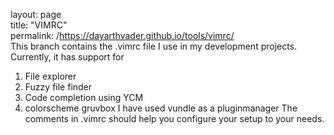 layout: page  
title: "VIMRC"  
permalink: /https://dayarthvader.github.io/tools/vimrc/  
This branch contains the .vimrc file I use in my development projects.  
Currently, it has support for
 1. File explorer
 2. Fuzzy file finder
 3. Code completion using YCM
 4. colorscheme gruvbox
 I have used vundle as a pluginmanager
 The comments in .vimrc should help you configure your setup to your needs.
